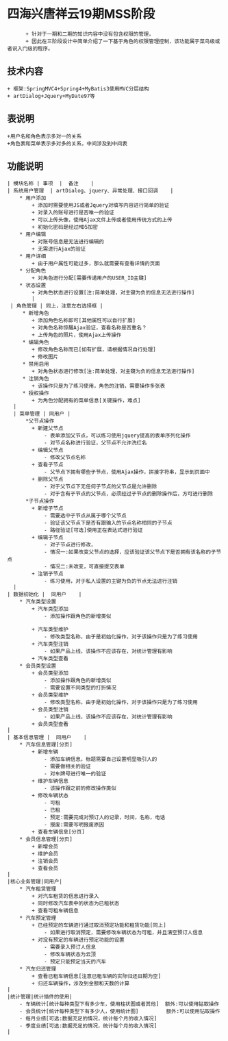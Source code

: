 # 四海兴唐祥云19期MSS阶段
          + 针对于一期和二期的知识内容中没有包含权限的管理，
          + 因此在三阶段设计中简单介绍了一下基于角色的权限管理控制，该功能属于菜鸟级或者说入门级的程序。
## 技术内容
    + 框架:SpringMVC4+Spring4+MyBatis3使用MVC分层结构
    + artDialog+Jquery+MyDate97等
## 表说明
    +用户名和角色表示多对一的关系
    +角色表和菜单表示多对多的关系，中间涉及到中间表
## 功能说明
    | 模块名称 | 事项  |  备注    |
    | 系统用户管理  | artDialog、jquery、异常处理、接口回调    |  
        * 用户添加
            + 添加时需要使用JS或者Jquery对填写内容进行简单的验证
            + 对录入的账号进行是否唯一的验证
            + 可以上传头像，使用Ajax文件上传或者使用传统方式的上传
            + 初始化密码是经过MD5加密
        * 用户编辑
            + 对账号信息是无法进行编辑的
            + 无需进行Ajax的验证
        * 用户详细
            + 由于用户属性可能过多，那么就需要有查看详情的页面
        * 分配角色
            + 对角色进行分配[需要传递用户的USER_ID主键]
        * 状态设置
            + 对角色状态进行设置[注:简单处理，对主键为负的信息无法进行操作]
            |
     | 角色管理 | 同上，注意左右选择框 |
         * 新增角色
            + 添加角色名称即可[其他属性可以自行扩展]
            + 对角色名称惊醒Ajax验证，查看名称是否重名？
            + 上传角色的照片，使用Ajax上传操作
         * 编辑角色
            + 修改角色名称而已[如有扩展，请根据情况自行处理]
            + 修改图片
         * 禁用启用
            + 对角色状态进行修改[注:简单处理，对主键为负的信息无法进行操作]
         * 注销角色
            + 该操作只是为了练习使用，角色的注销，需要操作多张表
         * 授权操作
            + 为角色分配拥有的菜单信息[关键操作，难点]
      |
      | 菜单管理 | 同用户 |
          *父节点操作
            + 新建父节点
                - 表单添加父节点，可以练习使用jquery提高的表单序列化操作
                - 对节点名称进行验证，父节点不允许洗红名
            + 编辑父节点
                - 修改父节点名称
            + 查看子节点
                - 父节点下拥有哪些子节点，使用Ajax操作，拼接字符串，显示到页面中
            + 删除父节点
                - 对于父节点下无任何子节点的父节点是允许删除
                - 对于含有子节点的父节点，必须经过子节点的删除操作后，方可进行删除    
          *子节点操作
            + 新增子节点
                - 需要选中子节点从属于哪个父节点
                - 验证该父节点下是否有跟输入的节点名称相同的子节点
                - 路径验证[可选]使用正在表达式进行验证
            + 编辑子节点
                - 对子节点进行修改，
                - 情况一:如果改变父节点的选择，应该验证该父节点下是否拥有该名称的子节点
                - 情况二:未改变，可直接提交表单
            + 注销子节点
                - 练习使用，对于私人设置的主键为负的节点无法进行注销
      |
    | 数据初始化 |  同用户    |   
        * 汽车类型设置
            + 汽车类型添加
                - 添加操作跟角色的新增类似
                
            + 汽车类型维护
                - 修改类型名称，由于是初始化操作，对于该操作只是为了练习使用
            + 汽车类型注销
                - 如果产品上线，该操作不应该存在，对统计管理有影响
            + 汽车类型查看
        * 会员类型设置
            + 会员类型添加
                - 添加操作跟角色的新增类似
                - 需要设置不同类型的打折情况
            + 会员类型维护
                - 修改类型名称，由于是初始化操作，对于该操作只是为了练习使用
            + 会员类型注销
                - 如果产品上线，该操作不应该存在，对统计管理有影响
            + 会员类型查看
    | 
    | 基本信息管理 |  同用户    |
        * 汽车信息管理[分页]
            + 新增车辆
                - 添加车辆信息，标题需要自己设置明显吸引人的
                - 需要做相关的验证
                - 对车牌号进行唯一的验证
            + 维护车辆信息
                - 该操作跟之前的修改操作类似
            + 修改车辆状态
                - 可租
                - 已租
                - 预定:需要完成对预订人的记录，时间，名称，电话
                - 报废:需要写明报废原因
            + 查看车辆信息[分页]
        * 会员信息管理[分页]
            + 新增会员
            + 维护会员
            + 注销会员
            + 查看会员
    |
    |核心业务管理|同用户|
        * 汽车租赁管理
            + 对汽车租赁的信息进行录入
            + 同时修改汽车表中的状态为已租状态
            + 查看可租车辆信息
        * 汽车预定管理
            + 已经预定的车辆进行通过取消预定功能和租赁功能[同上]
                - 如果进行取消预定，需要修改车辆状态为可租，并且清空预订人信息
            + 对没有预定的车辆进行预定功能的设置
                - 需要录入预订人信息
                - 修改车辆状态为云顶
                - 预定只能预定当天的汽车
        * 汽车归还管理
            + 查看已租车辆信息[注意已租车辆的实际归还日期为空]
            + 归还车辆操作，涉及到金额和天数的计算
    |
    |统计管理|统计插件的使用|
        - 车辆统计[统计每种类型下有多少车，使用柱状图或者其他]  额外:可以使用钻取操作
        - 会员统计[统计每种类型下有多少人，使用统计图]         额外:可以使用钻取操作
        - 每月业绩[可选:数据充足的情况，统计每个月的收入情况]
        - 季度业绩[可选:数据充足的情况，统计每个月的收入情况]
    |
     
 
        
        
        
        
        
        
        
        
        
        